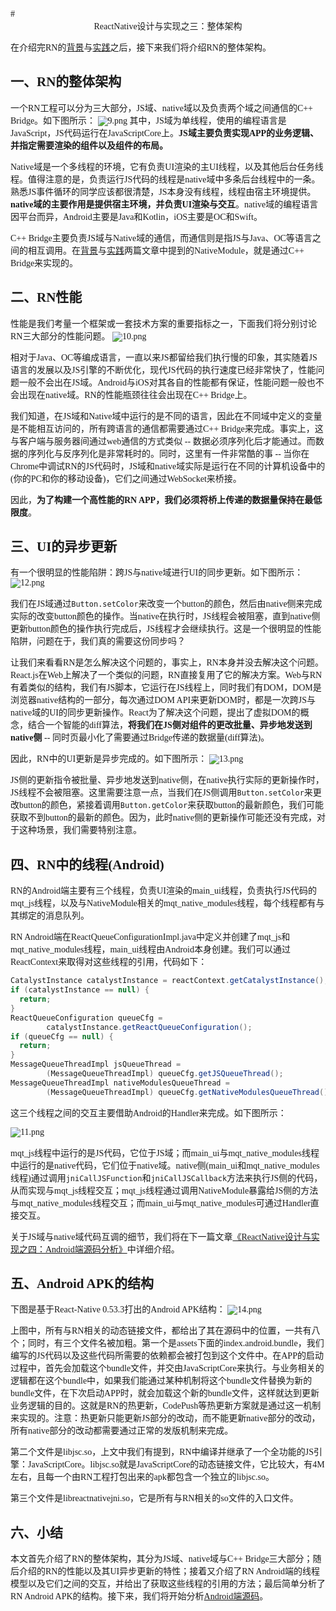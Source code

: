 <font face="Times New Roman">
# <center>ReactNative设计与实现之三：整体架构</center>

在介绍完RN的[背景](https://zhuanlan.zhihu.com/p/45834610)与[实践](https://zhuanlan.zhihu.com/p/45835664)之后，接下来我们将介绍RN的整体架构。

## 一、RN的整体架构

一个RN工程可以分为三大部分，JS域、native域以及负责两个域之间通信的C++ Bridge。如下图所示：
![9.png](https://upload-images.jianshu.io/upload_images/1042695-1ffecce3c5369251.png?imageMogr2/auto-orient/strip%7CimageView2/2/w/1240)
其中，JS域为单线程，使用的编程语言是JavaScript，JS代码运行在JavaScriptCore上。**JS域主要负责实现APP的业务逻辑、并指定需要渲染的组件以及组件的布局。**

Native域是一个多线程的环境，它有负责UI渲染的主UI线程，以及其他后台任务线程。值得注意的是，负责运行JS代码的线程是native域中多条后台线程中的一条。熟悉JS事件循环的同学应该都很清楚，JS本身没有线程，线程由宿主环境提供。**native域的主要作用是提供宿主环境，并负责UI渲染与交互**。native域的编程语言因平台而异，Android主要是Java和Kotlin，iOS主要是OC和Swift。

C++ Bridge主要负责JS域与Native域的通信，而通信则是指JS与Java、OC等语言之间的相互调用。在[背景](https://zhuanlan.zhihu.com/p/45834610)与[实践](https://zhuanlan.zhihu.com/p/45835664)两篇文章中提到的NativeModule，就是通过C++ Bridge来实现的。

## 二、RN性能

性能是我们考量一个框架或一套技术方案的重要指标之一，下面我们将分别讨论RN三大部分的性能问题。
![10.png](https://upload-images.jianshu.io/upload_images/1042695-c72d5e20b4f13344.png?imageMogr2/auto-orient/strip%7CimageView2/2/w/1240)

相对于Java、OC等编成语言，一直以来JS都留给我们执行慢的印象，其实随着JS语言的发展以及JS引擎的不断优化，现代JS代码的执行速度已经非常快了，性能问题一般不会出在JS域。Android与iOS对其各自的性能都有保证，性能问题一般也不会出现在native域。RN的性能瓶颈往往会出现在C++ Bridge上。

我们知道，在JS域和Native域中运行的是不同的语言，因此在不同域中定义的变量是不能相互访问的，所有跨语言的通信都需要通过C++ Bridge来完成。事实上，这与客户端与服务器间通过web通信的方式类似 -- 数据必须序列化后才能通过。而数据的序列化与反序列化是非常耗时的。同时，这里有一件非常酷的事 -- 当你在Chrome中调试RN的JS代码时，JS域和native域实际是运行在不同的计算机设备中的(你的PC和你的移动设备)，它们之间通过WebSocket来桥接。

因此，**为了构建一个高性能的RN APP，我们必须将桥上传递的数据量保持在最低限度**。

## 三、UI的异步更新

有一个很明显的性能陷阱：跨JS与native域进行UI的同步更新。如下图所示：
![12.png](https://upload-images.jianshu.io/upload_images/1042695-ac3691ec199687b6.png?imageMogr2/auto-orient/strip%7CimageView2/2/w/1240)

我们在JS域通过`Button.setColor`来改变一个button的颜色，然后由native侧来完成实际的改变button颜色的操作。当native在执行时，JS线程会被阻塞，直到native侧更新button颜色的操作执行完成后，JS线程才会继续执行。这是一个很明显的性能陷阱，问题在于，我们真的需要这份同步吗？

让我们来看看RN是怎么解决这个问题的，事实上，RN本身并没去解决这个问题。React.js在Web上解决了一个类似的问题，RN直接复用了它的解决方案。Web与RN有着类似的结构，我们有JS脚本，它运行在JS线程上，同时我们有DOM，DOM是浏览器native结构的一部分，每次通过DOM API来更新DOM时，都是一次跨JS与native域的UI的同步更新操作。React为了解决这个问题，提出了虚拟DOM的概念，结合一个智能的diff算法，**将我们在JS侧对组件的更改批量、异步地发送到native侧** -- 同时页最小化了需要通过Bridge传递的数据量(diff算法)。

因此，RN中的UI更新是异步完成的。如下图所示：
![13.png](https://upload-images.jianshu.io/upload_images/1042695-dbc5358f02dc2c60.png?imageMogr2/auto-orient/strip%7CimageView2/2/w/1240)

JS侧的更新指令被批量、异步地发送到native侧，在native执行实际的更新操作时，JS线程不会被阻塞。这里需要注意一点，当我们在JS侧调用`Button.setColor`来更改button的颜色，紧接着调用`Button.getColor`来获取button的最新颜色，我们可能获取不到button的最新的颜色。因为，此时native侧的更新操作可能还没有完成，对于这种场景，我们需要特别注意。

## 四、RN中的线程(Android)

RN的Android端主要有三个线程，负责UI渲染的main\_ui线程，负责执行JS代码的mqt\_js线程，以及与NativeModule相关的mqt\_native\_modules线程，每个线程都有与其绑定的消息队列。

RN Android端在ReactQueueConfigurationImpl.java中定义并创建了mqt\_js和mqt\_native\_modules线程，main\_ui线程由Android本身创建。我们可以通过ReactContext来取得对这些线程的引用，代码如下：


```java
CatalystInstance catalystInstance = reactContext.getCatalystInstance();
if (catalystInstance == null) {
  return;
}
ReactQueueConfiguration queueCfg =
		catalystInstance.getReactQueueConfiguration();
if (queueCfg == null) {
  return;
}
MessageQueueThreadImpl jsQueueThread = 
		(MessageQueueThreadImpl) queueCfg.getJSQueueThread();
MessageQueueThreadImpl nativeModulesQueueThread = 
		(MessageQueueThreadImpl) queueCfg.getNativeModulesQueueThread();
```

这三个线程之间的交互主要借助Android的Handler来完成。如下图所示：

![11.png](https://upload-images.jianshu.io/upload_images/1042695-514b7f064474d26f.png?imageMogr2/auto-orient/strip%7CimageView2/2/w/1240)

mqt\_js线程中运行的是JS代码，它位于JS域；而main\_ui与mqt\_native\_modules线程中运行的是native代码，它们位于native域。native侧(main\_ui和mqt\_native\_modules线程)通过调用`jniCallJSFunction`和`jniCallJSCallback`方法来执行JS侧的代码，从而实现与mqt\_js线程交互；mqt\_js线程通过调用NativeModule暴露给JS侧的方法与mqt\_native\_modules线程交互；而main\_ui与mqt\_native\_modules可通过Handler直接交互。

关于JS域与native域代码互调的细节，我们将在下一篇文章[《ReactNative设计与实现之四：Android端源码分析》](https://zhuanlan.zhihu.com/p/45837390)中详细介绍。

## 五、Android APK的结构

下图是基于React-Native 0.53.3打出的Android APK结构：
![14.png](https://upload-images.jianshu.io/upload_images/1042695-a0c791434da8b88c.png?imageMogr2/auto-orient/strip%7CimageView2/2/w/1240)

上图中，所有与RN相关的动态链接文件，都给出了其在源码中的位置，一共有八个；同时，有三个文件名被加粗。第一个是assets下面的index.android.bundle，我们编写的JS代码以及这些代码所需要的依赖都会被打包到这个文件中。在APP的启动过程中，首先会加载这个bundle文件，并交由JavaScriptCore来执行。与业务相关的逻辑都在这个bundle中，如果我们能通过某种机制将这个bundle文件替换为新的bundle文件，在下次启动APP时，就会加载这个新的bundle文件，这样就达到更新业务逻辑的目的。这就是RN的热更新，CodePush等热更新方案就是通过这一机制来实现的。注意：热更新只能更新JS部分的改动，而不能更新native部分的改动，所有native部分的改动都需要通过正常的发版机制来完成。

第二个文件是libjsc.so，上文中我们有提到，RN中编译并继承了一个全功能的JS引擎：JavaScriptCore。libjsc.so就是JavaScriptCore的动态链接文件，它比较大，有4M左右，且每一个由RN工程打包出来的apk都包含一个独立的libjsc.so。

第三个文件是libreactnativejni.so，它是所有与RN相关的so文件的入口文件。

## 六、小结

本文首先介绍了RN的整体架构，其分为JS域、native域与C++ Bridge三大部分；随后介绍的RN的性能以及其UI异步更新的特性；接着又介绍了RN Android端的线程模型以及它们之间的交互，并给出了获取这些线程的引用的方法；最后简单分析了RN Android APK的结构。接下来，我们将开始分析[Android端源码](https://zhuanlan.zhihu.com/p/45837390)。
</font>